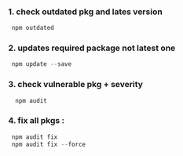 
### 1. check outdated pkg and lates version
```typescript
 npm outdated 
 ``` 

### 2. updates required package not latest one
```typescript
 npm update --save
 ``` 

### 3. check vulnerable pkg + severity
```typescript
  npm audit 
 ``` 

### 4. fix all pkgs :
```typescript
 npm audit fix
 npm audit fix --force
 ``` 

 